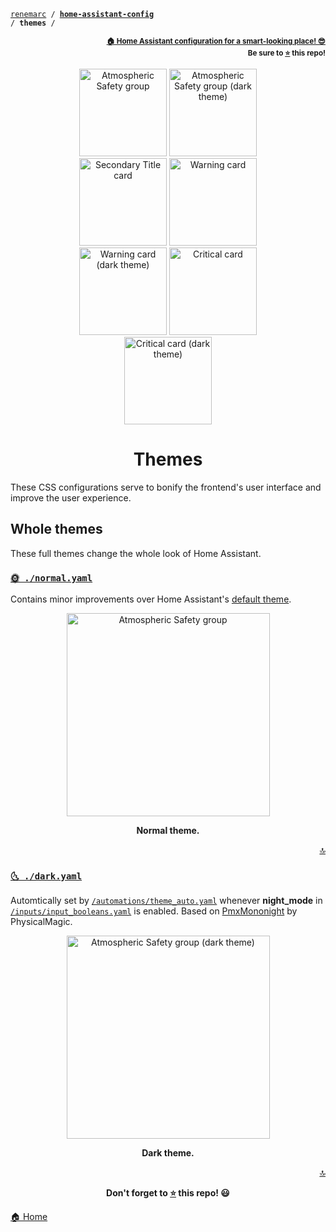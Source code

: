 <!-- Header -->
[link-profile]:https://github.com/renemarc
[link-repo]:https://github.com/renemarc/home-assistant-config

<a name="top"></a>
<code>[renemarc][link-profile] / **[home-assistant-config][link-repo]** / **themes** /</code>

<p align="right"><sub><strong><a href="https://github.com/renemarc/home-assistant-config">🏠 Home Assistant configuration for a smart-looking place! 😎</a><br>Be sure to <a href="#" title="star">⭐️</a> this repo!</strong></sub></p>

<!-- Hero -->
<figure>
    <div align="center">
        <a href="#-normalyaml"><img src="../www/screenshots/group-atmosphere.png" alt="Atmospheric Safety group" title="Normal theme" width="140"></a>
        <a href="#-darkyaml"><img src="../www/screenshots/group-atmosphere-dark.png" alt="Atmospheric Safety group (dark theme)" title="Dark theme" width="140"></a>
    </div>
    <div align="center">
        <a href="#-card-secondary-titleyaml"><img src="../www/screenshots/card-secondary.png" alt="Secondary Title card" title="Secondary Title" width="140"></a>
        <a href="#-card-warningyaml"><img src="../www/screenshots/card-warning.png" alt="Warning card" title="Normal theme" width="140"></a>
        <a href="#-card-warningyaml"><img src="../www/screenshots/card-warning-dark.png" alt="Warning card (dark theme)" title="Dark theme" width="140"></a>
        <a href="#-card-criticalyaml"><img src="../www/screenshots/card-critical.png" alt="Critical card" title="Normal theme" width="140"></a>
        <a href="#-card-criticalyaml"><img src="../www/screenshots/card-critical-dark.png" alt="Critical card (dark theme)" title="Dark theme" width="140"></a>
    </div>
</figure>

<h1 align="center">Themes</h1>

These CSS configurations serve to bonify the frontend's user interface and improve the user experience.

## Whole themes

These full themes change the whole look of Home Assistant.

### [`🌞 ./normal.yaml`](normal.yaml)

Contains minor improvements over Home Assistant's [default theme](https://github.com/home-assistant/home-assistant-polymer/blob/master/src/resources/ha-style.html).

<div align="center">
    <figure>
        <div>
            <img src="../www/screenshots/group-atmosphere.png" alt="Atmospheric Safety group" title="Normal theme" width="325">
        </div>
        <figcaption>
            <p><strong>Normal theme.</strong></p>
        </figcaption>
    </figure>
</div>

<p align="right"><a href="#top" title="Back to top">🔝</a></p>

### [`🌜 ./dark.yaml`](dark.yaml)

Automtically set by [`/automations/theme_auto.yaml`](../automations/theme_auto.yaml) whenever **night_mode** in [`/inputs/input_booleans.yaml`](../inputs/input_booleans.yaml) is enabled. Based on [PmxMononight](https://community.home-assistant.io/t/share-your-themes/22018/38) by PhysicalMagic.

<div align="center">
    <figure>
        <div>
            <img src="../www/screenshots/group-atmosphere-dark.png" alt="Atmospheric Safety group (dark theme)" title="Dark theme" width="325">
        </div>
        <figcaption>
            <p><strong>Dark theme.</strong></p>
        </figcaption>
    </figure>
</div>

<!-- Footer -->
<p align="right"><a href="#top" title="Back to top">🔝</a></p>

<p align="center"><strong>Don't forget to <a href="#" title="star">⭐️</a> this repo! 😃</strong></p>

[🏠 Home][link-repo]
